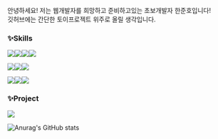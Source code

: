 안녕하세요! 저는 웹개발자를 희망하고 준비하고있는 초보개발자 한준호입니다! <br>
깃허브에는 간단한 토이프로젝트 위주로 올릴 생각입니다.


### ✨Skills
<img src="https://img.shields.io/badge/Html5-E34F26?style=flat-square&logo=html5&logoColor=FFFFFF"/><img src="https://img.shields.io/badge/Css3-1572B6?style=flat-square&logo=Css3&logoColor=FFFFFF"/><img src="https://img.shields.io/badge/JavaScript-F7DF1E?style=flat-square&logo=JavaScript&logoColor=FFFFFF"/><img src="https://img.shields.io/badge/jQuery-0769AD?style=flat-square&logo=jQuery&logoColor=FFFFFF"/>

<img src="https://img.shields.io/badge/MariaDB-003545?style=flat-square&logo=MariaDB&logoColor=FFFFFF"/><img src="https://img.shields.io/badge/Oracle-F80000?style=flat-square&logo=Oracle&logoColor=FFFFFF"/><img src="https://img.shields.io/badge/AWSEC2-FF9900?style=flat-square&logo=amazonec2&logoColor=FFFFFF"/>

<img src="https://img.shields.io/badge/Spring-6DB33F?style=flat-square&logo=Spring&logoColor=FFFFFF"/><img src="https://img.shields.io/badge/Eclipse-2C2255?style=flat-square&logo=EclipseIDE&logoColor=FFFFFF"/><img src="https://img.shields.io/badge/IntelliJ-000000?style=flat-square&logo=IntelliJIDEA&logoColor=FFFFFF"/>


### ✨Project
<a href="http://www.amigoo.store/" target="_blank"><img src="https://img.shields.io/badge/Amigo-632CA6?style=plastic&logo=datadog&logoColor=FFFFFF"/>
</a>



![Anurag's GitHub stats](https://github-readme-stats.vercel.app/api?username=me1kara&show_icons=true&theme=radical)

<!--
**me1kara/me1kara** is a ✨ _special_ ✨ repository because its `README.md` (this file) appears on your GitHub profile.

Here are some ideas to get you started:

- 🔭 I’m currently working on ...
- 🌱 I’m currently learning ...
- 👯 I’m looking to collaborate on ...
- 🤔 I’m looking for help with ...
- 💬 Ask me about ...
- 📫 How to reach me: ...
- 😄 Pronouns: ...
- ⚡ Fun fact: ...
-->
